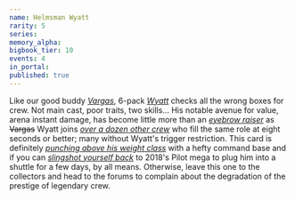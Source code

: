 ```yaml
---
name: Helmsman Wyatt
rarity: 5
series:
memory_alpha:
bigbook_tier: 10
events: 4
in_portal:
published: true
---
```


Like our good buddy [_Vargas_](https://www.youtube.com/watch?v=tEaNKfrYUd0), 6-pack [_Wyatt_](https://www.youtube.com/watch?v=xEm-6lYMgCI) checks all the wrong boxes for crew. Not main cast, poor traits, two skills... His notable avenue for value, arena instant damage, has become little more than an [_eyebrow raiser_](https://www.youtube.com/watch?v=TNjJM2NKv1M&t=22) as ~~Vargas~~ Wyatt joins [_over a dozen other crew_](https://docs.google.com/spreadsheets/d/1vSZLIMkP_UnS9r3Yo3oweJNss2j9pSkUJ7tGZ-3Lpe0/edit#gid=1771252082) who fill the same role at eight seconds or better; many without Wyatt's trigger restriction. This card is definitely [_punching above his weight class_](https://www.youtube.com/watch?v=zpmLSGixYwM) with a hefty command base and if you can [_slingshot yourself back_](https://www.youtube.com/watch?v=65nSJrF-zgw) to 2018's Pilot mega to plug him into a shuttle for a few days, by all means. Otherwise, leave this one to the collectors and head to the forums to complain about the degradation of the prestige of legendary crew.
